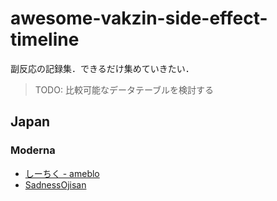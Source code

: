# awesome-vakzin-side-effect-timeline

副反応の記録集．できるだけ集めていきたい．

> TODO: 比較可能なデータテーブルを検討する

## Japan

### Moderna

- [しーちく - ameblo](https://ameblo.jp/ilovejyj1980/entry-12687942940.html)
- [SadnessOjisan](https://gist.github.com/sadnessOjisan/50d0bcb20b41aae6f281cdc44d5f8b9a)
